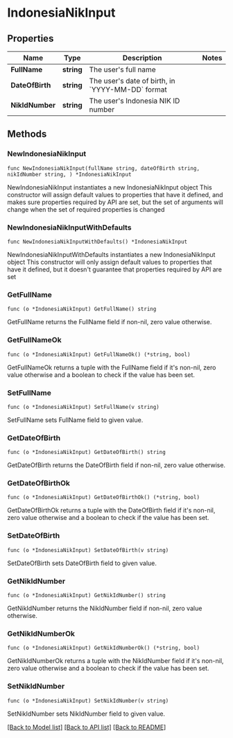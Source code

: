 # IndonesiaNikInput

## Properties

Name | Type | Description | Notes
------------ | ------------- | ------------- | -------------
**FullName** | **string** | The user&#39;s full name | 
**DateOfBirth** | **string** | The user&#39;s date of birth, in &#x60;YYYY-MM-DD&#x60; format | 
**NikIdNumber** | **string** | The user&#39;s Indonesia NIK ID number | 

## Methods

### NewIndonesiaNikInput

`func NewIndonesiaNikInput(fullName string, dateOfBirth string, nikIdNumber string, ) *IndonesiaNikInput`

NewIndonesiaNikInput instantiates a new IndonesiaNikInput object
This constructor will assign default values to properties that have it defined,
and makes sure properties required by API are set, but the set of arguments
will change when the set of required properties is changed

### NewIndonesiaNikInputWithDefaults

`func NewIndonesiaNikInputWithDefaults() *IndonesiaNikInput`

NewIndonesiaNikInputWithDefaults instantiates a new IndonesiaNikInput object
This constructor will only assign default values to properties that have it defined,
but it doesn't guarantee that properties required by API are set

### GetFullName

`func (o *IndonesiaNikInput) GetFullName() string`

GetFullName returns the FullName field if non-nil, zero value otherwise.

### GetFullNameOk

`func (o *IndonesiaNikInput) GetFullNameOk() (*string, bool)`

GetFullNameOk returns a tuple with the FullName field if it's non-nil, zero value otherwise
and a boolean to check if the value has been set.

### SetFullName

`func (o *IndonesiaNikInput) SetFullName(v string)`

SetFullName sets FullName field to given value.


### GetDateOfBirth

`func (o *IndonesiaNikInput) GetDateOfBirth() string`

GetDateOfBirth returns the DateOfBirth field if non-nil, zero value otherwise.

### GetDateOfBirthOk

`func (o *IndonesiaNikInput) GetDateOfBirthOk() (*string, bool)`

GetDateOfBirthOk returns a tuple with the DateOfBirth field if it's non-nil, zero value otherwise
and a boolean to check if the value has been set.

### SetDateOfBirth

`func (o *IndonesiaNikInput) SetDateOfBirth(v string)`

SetDateOfBirth sets DateOfBirth field to given value.


### GetNikIdNumber

`func (o *IndonesiaNikInput) GetNikIdNumber() string`

GetNikIdNumber returns the NikIdNumber field if non-nil, zero value otherwise.

### GetNikIdNumberOk

`func (o *IndonesiaNikInput) GetNikIdNumberOk() (*string, bool)`

GetNikIdNumberOk returns a tuple with the NikIdNumber field if it's non-nil, zero value otherwise
and a boolean to check if the value has been set.

### SetNikIdNumber

`func (o *IndonesiaNikInput) SetNikIdNumber(v string)`

SetNikIdNumber sets NikIdNumber field to given value.



[[Back to Model list]](../README.md#documentation-for-models) [[Back to API list]](../README.md#documentation-for-api-endpoints) [[Back to README]](../README.md)


